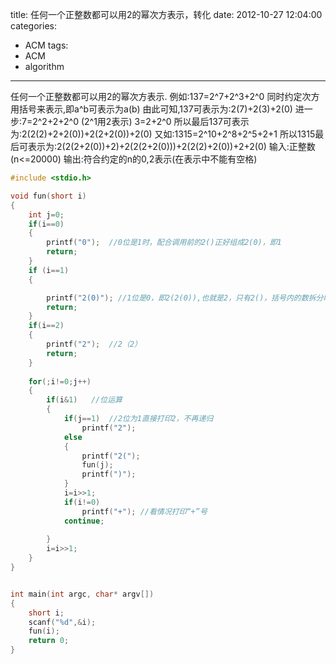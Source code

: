 title: 任何一个正整数都可以用2的幂次方表示，转化
date: 2012-10-27 12:04:00
categories:
- ACM
tags:
- ACM
- algorithm
---

任何一个正整数都可以用2的幂次方表示.
例如:137=2^7+2^3+2^0
同时约定次方用括号来表示,即a^b可表示为a(b)
由此可知,137可表示为:2(7)+2(3)+2(0)
进一步:7=2^2+2+2^0 (2^1用2表示)
3=2+2^0
所以最后137可表示为:2(2(2)+2+2(0))+2(2+2(0))+2(0)
又如:1315=2^10+2^8+2^5+2+1
所以1315最后可表示为:2(2(2+2(0))+2)+2(2(2+2(0)))+2(2(2)+2(0))+2+2(0)
输入:正整数(n<=20000)
输出:符合约定的n的0,2表示(在表示中不能有空格)

<!--more-->

```cpp
#include <stdio.h>

void fun(short i)
{
	int j=0;
	if(i==0)
	{	
		printf("0");  //0位是1时，配合调用前的2()正好组成2(0)，即1
		return;
	}
	if (i==1)
	{		

		printf("2(0)"); //1位是0，即2(2(0)),也就是2，只有2()，括号内的数拆分时有1才会用到
		return;
	}
	if(i==2)
	{
		printf("2");  //2（2）
		return;
	}
	
	for(;i!=0;j++)
	{
		if(i&1)   //位运算
		{
			if(j==1)  //2位为1直接打印2，不再递归
				printf("2");
			else
			{
				printf("2(");
				fun(j);	
				printf(")");		
			}
			i=i>>1;
			if(i!=0)
				printf("+"); //看情况打印“+”号
			continue;
			
		}
		i=i>>1;
	}
}


int main(int argc, char* argv[])
{
	short i;
	scanf("%d",&i);
	fun(i);
	return 0;
}

```

